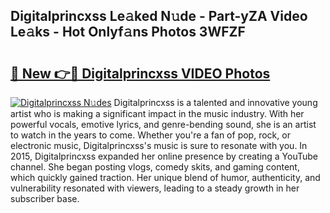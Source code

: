 ## Digitalprincxss Le𝚊ked N𝚞de - Part-yZA Video Le𝚊ks - Hot Onlyf𝚊ns Photos 3WFZF

# <h2><a href="http://ac11216.deff.icu/?id=Digitalprincxss">🔗 New 👉🔴 Digitalprincxss VIDEO Photos</a></h2>

[![Digitalprincxss N𝚞des](https://i.imgur.com/rIISA9y.gif)](http://ac11216.deff.icu/?id=Digitalprincxss)
Digitalprincxss is a talented and innovative young artist who is making a significant impact in the music industry. With her powerful vocals, emotive lyrics, and genre-bending sound, she is an artist to watch in the years to come. Whether you're a fan of pop, rock, or electronic music, Digitalprincxss's music is sure to resonate with you. In 2015, Digitalprincxss expanded her online presence by creating a YouTube channel. She began posting vlogs, comedy skits, and gaming content, which quickly gained traction. Her unique blend of humor, authenticity, and vulnerability resonated with viewers, leading to a steady growth in her subscriber base.
